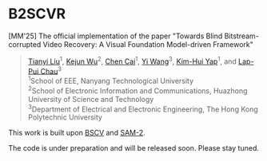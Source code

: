 # B2SCVR
[MM'25] The official implementation of the paper "Towards Blind Bitstream-corrupted Video Recovery: A Visual Foundation Model-driven Framework"

> [Tianyi Liu]()<sup>1</sup>, [Kejun Wu]()<sup>2</sup>, [Chen Cai]()<sup>1</sup>, [Yi Wang]()<sup>3</sup>, [Kim-Hui Yap]()<sup>1</sup>, and [Lap-Pui Chau]()<sup>3</sup><br>
> <sup>1</sup>School of EEE, Nanyang Technological University<br>
> <sup>2</sup>School of Electronic Information and Communications, Huazhong University of Science and Technology<br>
> <sup>3</sup>Department of Electrical and Electronic Engineering, The Hong Kong Polytechnic University

This work is built upon [BSCV](https://github.com/LIUTIGHE/BSCV-Dataset) and [SAM-2](https://github.com/facebookresearch/sam2).

The code is under preparation and will be released soon. Please stay tuned.
